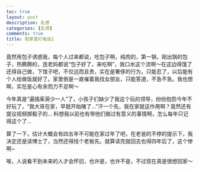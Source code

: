 ```yaml
---
toc: true
layout: post
description: 乱想
categories: [乱想]
comments: true
title: 和家里打电话1
---
```


竟然用包子诱惑我，每个人过来都说，吃包子啊，纯肉的，第一锅，刚出锅的包子，热腾腾的，连老妈都说“包子好了，来吃啊”，我口水这个流啊～在这边得饿了还得自己做，下馆子吧，不仅远而且贵，实在是奢侈的行为，只能忍了，以后能有个人给做饭就好了。家里倒是一直催着我找女朋友，只能答道，不急不急。我也想啊，实在是心有余而力不足啊～

 

今年真是“遍插茱萸少一人”了，小孩子们缺少了我这个玩的领导，纷纷抱怨今年不好玩了，“我大哥在家，早就开始赌了…”汗一个先，我在家就这作用啊？竟然还有提议视频掷骰子的… 料想我以前也有带他们做过有意义的事情啊，怎么每年只记得这个了…

 

算了一下，估计大概会有四五年不可能在家过年了吧，在老爸的不停的提示下，我决定还是读博士了，当然还得找个老板先。就算读完就回去也得四年后了，这个惨啊~

 

唉，人说看不到未来的人才会怀旧，也许是，也许不是，不过现在真是很想回家～